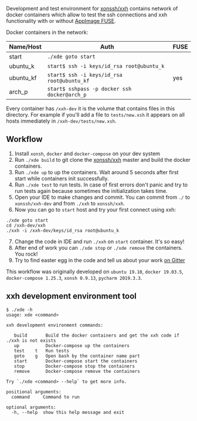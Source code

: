 Development and test environment for [xonssh/xxh](https://github.com/xonssh/xxh) contains 
network of docker containers which allow to test the ssh connections and xxh functionality 
with or without [AppImage FUSE](https://github.com/AppImage/AppImageKit/wiki/FUSE). 

Docker containers in the network:

| Name/Host | Auth                                          | FUSE |
|-----------|-----------------------------------------------|------|
| start     | `./xde goto start`                            |      |
| ubuntu_k  | `start$ ssh -i keys/id_rsa root@ubuntu_k`     |      |
| ubuntu_kf | `start$ ssh -i keys/id_rsa root@ubuntu_kf`    | yes  |
| arch_p    | `start$ sshpass -p docker ssh docker@arch_p`  |      |

Every container has `/xxh-dev` it is the volume that contains files in this directory. For example 
if you'll add a file to `tests/new.xsh` it appears on all hosts immediately in `/xxh-dev/tests/new.xsh`.

## Workflow

1. Install `xonsh`, `docker` and `docker-compose` on your dev system
2. Run `./xde build` to git clone the [xonssh/xxh](https://github.com/xonssh/xxh) master and build the docker containers. 
3. Run `./xde up` to up the containers. Wait around 5 seconds after first start while containers init successfully. 
4. Run `./xde test` to run tests. In case of first errors don't panic and try to run tests again because sometimes 
the initialization takes time.
5. Open your IDE to make changes and commit. You can commit from `./` to `xonssh/xxh-dev` and from `./xxh` to `xonssh/xxh`.
6. Now you can go to `start` host and try your first connect using xxh:
```
./xde goto start
cd /xxh-dev/xxh
./xxh -i /xxh-dev/keys/id_rsa root@ubuntu_k
```
7. Change the code in IDE and run `./xxh` on `start` container. It's so easy!
8. After end of work you can `./xde stop` or `./xde remove` the containers. You rock! 
9. Try to find easter egg in the code and tell us about your work [on Gitter](https://gitter.im/xonssh-xxh/community)

This workflow was originally developed on `ubuntu 19.10`, `docker 19.03.5`, `docker-compose 1.25.3`, `xonsh 0.9.13`, `pycharm 2019.3.3`.

## xxh development environment tool

```
$ ./xde -h                                                                                                                                                                                              
usage: xde <command>

xxh development environment commands:

   build       Build the docker containers and get the xxh code if ./xxh is not exists
   up          Docker-compose up the containers
   test    t   Run tests
   goto    g   Open bash by the container name part
   start       Docker-compose start the containers
   stop        Docker-compose stop the containers
   remove      Docker-compose remove the containers
   
Try `./xde <command> --help` to get more info.   
   
positional arguments:
  command     Command to run

optional arguments:
  -h, --help  show this help message and exit

```
